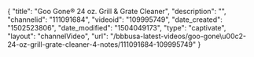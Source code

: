 {
    "title": "Goo Gone&reg; 24 oz. Grill &amp; Grate Cleaner",
    "description": "",
    "channelid": "111091684",
    "videoid": "109995749",
    "date_created": "1502523806",
    "date_modified": "1504049173",
    "type": "captivate",
    "layout": "channelVideo",
    "url": "\/bbbusa-latest-videos\/goo-gone\u00c2-24-oz-grill-grate-cleaner-4-notes\/111091684-109995749"
}
